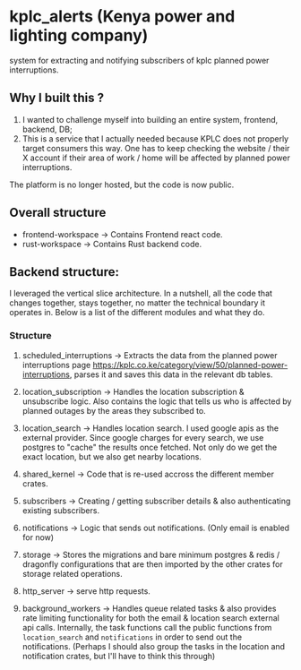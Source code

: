 # kplc_alerts (Kenya power and lighting company)

system for extracting and notifying subscribers of kplc planned power interruptions.

## Why I built this ?

1. I wanted to challenge myself into building an entire system, frontend, backend, DB;
2. This is a service that I actually needed because KPLC does not properly target consumers this way. One has to keep checking the website / their X account if their area of work / home will be affected by planned power interruptions.

The platform is no longer hosted, but the code is now public.

## Overall structure

- frontend-workspace -> Contains Frontend react code.
- rust-workspace -> Contains Rust backend code.

## Backend structure:

I leveraged the vertical slice architecture. In a nutshell, all the code that changes together, stays together, no matter the technical boundary it operates in. Below is a list of the different modules and what they do.

### Structure

1. scheduled_interruptions -> Extracts the data from the planned power interruptions page https://kplc.co.ke/category/view/50/planned-power-interruptions, parses it and saves this data in the relevant db tables.

2. location_subscription -> Handles the location subscription & unsubscribe logic. Also contains the logic that tells us who is affected by planned outages by the areas they subscribed to.

3. location_search -> Handles location search. I used google apis as the external provider. Since google charges for every search, we use postgres to "cache" the results once fetched. Not only do we get the exact location, but we also get nearby locations.

4. shared_kernel -> Code that is re-used accross the different member crates.

5. subscribers -> Creating / getting subscriber details & also authenticating existing subscribers.

6. notifications -> Logic that sends out notifications. (Only email is enabled for now)

7. storage -> Stores the migrations and bare minimum postgres & redis / dragonfly configurations that are then imported by the other crates for storage related operations.

8. http_server -> serve http requests.

9. background_workers -> Handles queue related tasks & also provides rate limiting functionality for both the email & location search external api calls. Internally, the task functions call the public functions from `location_search` and `notifications` in order to send out the notifications. (Perhaps I should also group the tasks in the location and notification crates, but I'll have to think this through)
